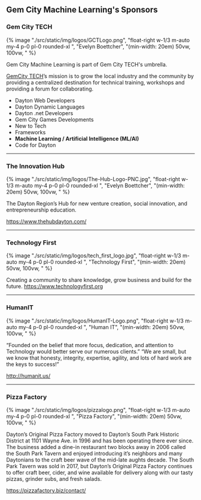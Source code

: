 ## Gem City Machine Learning's Sponsors

### Gem City TECH
{% image "./src/static/img/logos/GCTLogo.png", "float-right w-1/3 m-auto my-4 p-0 pl-0 rounded-xl ",  "Evelyn Boettcher", "(min-width: 20em) 50vw, 100vw, " %}

Gem City Machine Learning is part of Gem City TECH's umbrella.

[GemCity TECH](https://gemcity.tech)’s mission is to grow the local industry and the community by providing a centralized destination for technical training, workshops and providing a forum for collaborating.


- Dayton Web Developers
- Dayton Dynamic Languages
- Dayton .net Developers
- Gem City Games Developments
- New to Tech
- Frameworks
- **Machine Learning / Artificial Intelligence (ML/AI)**
- Code for Dayton

<hr>

### The Innovation Hub

{% image "./src/static/img/logos/The-Hub-Logo-PNC.jpg", "float-right w-1/3 m-auto my-4 p-0 pl-0 rounded-xl ",  "Evelyn Boettcher", "(min-width: 20em) 50vw, 100vw, " %}

The Dayton Region’s Hub for new venture creation, social innovation, and entrepreneurship education.

https://www.thehubdayton.com/


<hr>


### Technology First

{% image "./src/static/img/logos/tech_first_logo.jpg", "float-right w-1/3 m-auto my-4 p-0 pl-0 rounded-xl ",  "Technology First", "(min-width: 20em) 50vw, 100vw, " %}

Creating a community to share knowledge, grow business and build for the future.
https://www.technologyfirst.org


<hr>

### HumanIT
{% image "./src/static/img/logos/HumanIT-Logo.png", "float-right w-1/3 m-auto my-4 p-0 pl-0 rounded-xl ",  "Human IT", "(min-width: 20em) 50vw, 100vw, " %}

“Founded on the belief that more focus, dedication, and attention to Technology would better serve our numerous clients.”
“We are small, but we know that honesty, integrity, expertise, agility, and lots of hard work are the keys to success!”

http://humanit.us/


<hr>

### Pizza Factory

{% image "./src/static/img/logos/pizzalogo.png", "float-right w-1/3 m-auto my-4 p-0 pl-0 rounded-xl ",  "Pizza Factory", "(min-width: 20em) 50vw, 100vw, " %}

Dayton’s Original Pizza Factory moved to Dayton’s South Park Historic District at 1101 Wayne Ave. in 1996 and has been operating there ever since.  The business added a dine-in restaurant two blocks away in 2006 called the South Park Tavern and enjoyed introducing it’s neighbors and many Daytonians to the craft beer wave of the mid-late aughts decade.  The South Park Tavern was sold in 2017, but Dayton’s Original Pizza Factory continues to offer craft beer, cider, and wine available for delivery along with our tasty pizzas, grinder subs, and fresh salads.

https://pizzafactory.biz/contact/
